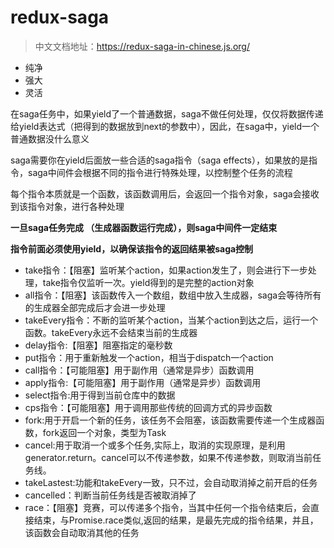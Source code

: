 # redux-saga

>中文文档地址：https://redux-saga-in-chinese.js.org/

- 纯净
- 强大
- 灵活

在saga任务中，如果yield了一个普通数据，saga不做任何处理，仅仅将数据传递给yield表达式（把得到的数据放到next的参数中），因此，在saga中，yield一个普通数据没什么意义

saga需要你在yield后面放一些合适的saga指令（saga effects），如果放的是指令，saga中间件会根据不同的指令进行特殊处理，以控制整个任务的流程

每个指令本质就是一个函数，该函数调用后，会返回一个指令对象，saga会接收到该指令对象，进行各种处理

**一旦saga任务完成 （生成器函数运行完成），则saga中间件一定结束**

**指令前面必须使用yield，以确保该指令的返回结果被saga控制**

- take指令：【阻塞】监听某个action，如果action发生了，则会进行下一步处理，take指令仅监听一次。yield得到的是完整的action对象
- all指令：【阻塞】该函数传入一个数组，数组中放入生成器，saga会等待所有的生成器全部完成后才会进一步处理
- takeEvery指令：不断的监听某个action，当某个action到达之后，运行一个函数。takeEvery永远不会结束当前的生成器
- delay指令:【阻塞】阻塞指定的毫秒数
- put指令：用于重新触发一个action，相当于dispatch一个action
- call指令：【可能阻塞】用于副作用（通常是异步）函数调用
- apply指令:【可能阻塞】用于副作用（通常是异步）函数调用
- select指令:用于得到当前仓库中的数据
- cps指令：【可能阻塞】用于调用那些传统的回调方式的异步函数
- fork:用于开启一个新的任务，该任务不会阻塞，该函数需要传递一个生成器函数，fork返回一个对象，类型为Task
- cancel:用于取消一个或多个任务,实际上，取消的实现原理，是利用generator.return。cancel可以不传递参数，如果不传递参数，则取消当前任务线。
- takeLastest:功能和takeEvery一致，只不过，会自动取消掉之前开启的任务
- cancelled：判断当前任务线是否被取消掉了
- race：【阻塞】竞赛，可以传递多个指令，当其中任何一个指令结束后，会直接结束，与Promise.race类似,返回的结果，是最先完成的指令结果，并且，该函数会自动取消其他的任务